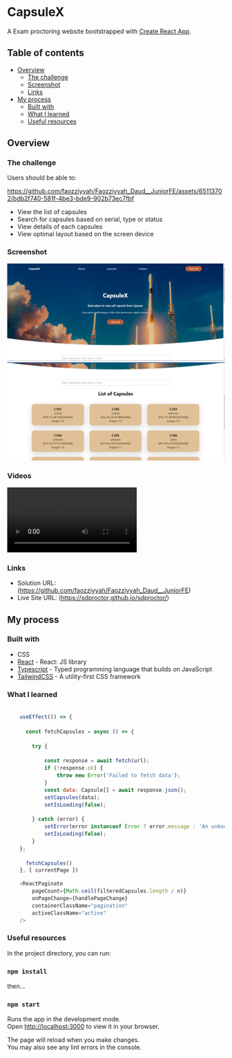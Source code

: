 # CapsuleX

A Exam proctoring website bootstrapped with [Create React App](https://github.com/facebook/create-react-app).

## Table of contents

- [Overview](#overview)
  - [The challenge](#the-challenge)
  - [Screenshot](#screenshot)
  - [Links](#links)
- [My process](#my-process)
  - [Built with](#built-with)
  - [What I learned](#what-i-learned)
  - [Useful resources](#useful-resources)

## Overview

### The challenge

Users should be able to:

https://github.com/faozziyyah/Faozziyyah_Daud__JuniorFE/assets/65113702/bdb2f740-581f-4be3-bde9-902b73ec7fbf



- View the list of capsules
- Search for capsules based on serial, type or status
- View details of each capsules
- View optimal layout based on the screen device

### Screenshot

![](src/assets/screenshot.png)
![](src/assets/screenshot1.png)

### Videos

![](src/assets/video-walkthrough.mkv)

### Links

- Solution URL: (https://github.com/faozziyyah/Faozziyyah_Daud__JuniorFE)
- Live Site URL: (https://sdproctor.github.io/sdproctor/)

## My process
### Built with

- CSS
- [React](https://reactjs.org/) - React: JS library
- [Typescript](https://www.typescriptlang.org/) - Typed programming language that builds on JavaScript
- [TailwindCSS](https://tailwindcss.com/) - A utility-first CSS framework

### What I learned

```React.js
  
    useEffect(() => {
      
      const fetchCapsules = async () => {

        try {
          
            const response = await fetch(url);
            if (!response.ok) {
                throw new Error('Failed to fetch data');
            }
            const data: Capsule[] = await response.json();
            setCapsules(data);
            setIsLoading(false);

        } catch (error) {
            setError(error instanceof Error ? error.message : 'An unknown error occurred');
            setIsLoading(false);
        }
    };
  
      fetchCapsules()
    }, [ currentPage ])
```
```React.js
    <ReactPaginate
        pageCount={Math.ceil(filteredCapsules.length / n)}
        onPageChange={handlePageChange}
        containerClassName="pagination"
        activeClassName="active"
    />
```

### Useful resources

In the project directory, you can run:

### `npm install` 

then...

### `npm start`

Runs the app in the development mode.\
Open [http://localhost:3000](http://localhost:3000) to view it in your browser.

The page will reload when you make changes.\
You may also see any lint errors in the console.
